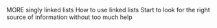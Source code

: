 MORE singly linked lists
How to use linked lists
Start to look for the right source of information without too much help
